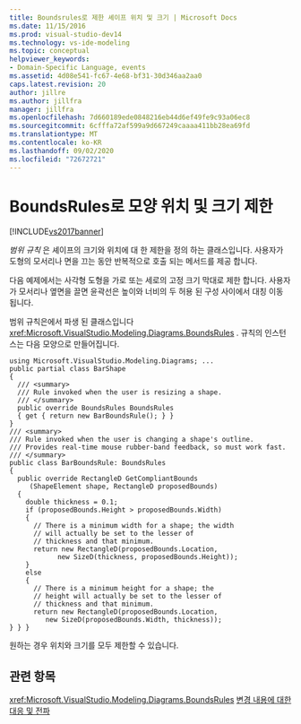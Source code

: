 ```yaml
---
title: Boundsrules로 제한 셰이프 위치 및 크기 | Microsoft Docs
ms.date: 11/15/2016
ms.prod: visual-studio-dev14
ms.technology: vs-ide-modeling
ms.topic: conceptual
helpviewer_keywords:
- Domain-Specific Language, events
ms.assetid: 4d08e541-fc67-4e68-bf31-30d346aa2aa0
caps.latest.revision: 20
author: jillre
ms.author: jillfra
manager: jillfra
ms.openlocfilehash: 7d660189ede0848216eb44d6ef49fe9c93a06ec8
ms.sourcegitcommit: 6cfffa72af599a9d667249caaaa411bb28ea69fd
ms.translationtype: MT
ms.contentlocale: ko-KR
ms.lasthandoff: 09/02/2020
ms.locfileid: "72672721"
---
```

# <a name="boundsrules-constrain-shape-location-and-size"></a>BoundsRules로 모양 위치 및 크기 제한
[!INCLUDE[vs2017banner](../includes/vs2017banner.md)]

*범위 규칙* 은 셰이프의 크기와 위치에 대 한 제한을 정의 하는 클래스입니다. 사용자가 도형의 모서리나 면을 끄는 동안 반복적으로 호출 되는 메서드를 제공 합니다.

 다음 예제에서는 사각형 도형을 가로 또는 세로의 고정 크기 막대로 제한 합니다. 사용자가 모서리나 옆면을 끌면 윤곽선은 높이와 너비의 두 허용 된 구성 사이에서 대칭 이동 됩니다.

 범위 규칙은에서 파생 된 클래스입니다 <xref:Microsoft.VisualStudio.Modeling.Diagrams.BoundsRules> . 규칙의 인스턴스는 다음 모양으로 만들어집니다.

```
using Microsoft.VisualStudio.Modeling.Diagrams; ...
public partial class BarShape
{
  /// <summary>
  /// Rule invoked when the user is resizing a shape.
  /// </summary>
  public override BoundsRules BoundsRules
  { get { return new BarBoundsRule(); } }
}
/// <summary>
/// Rule invoked when the user is changing a shape's outline.
/// Provides real-time mouse rubber-band feedback, so must work fast.
/// </summary>
public class BarBoundsRule: BoundsRules
{
  public override RectangleD GetCompliantBounds
     (ShapeElement shape, RectangleD proposedBounds)
  {
    double thickness = 0.1;
    if (proposedBounds.Height > proposedBounds.Width)
    {
      // There is a minimum width for a shape; the width
      // will actually be set to the lesser of
      // thickness and that minimum.
      return new RectangleD(proposedBounds.Location,
            new SizeD(thickness, proposedBounds.Height));
    }
    else
    {
      // There is a minimum height for a shape; the
      // height will actually be set to the lesser of
      // thickness and that minimum.
      return new RectangleD(proposedBounds.Location,
         new SizeD(proposedBounds.Width, thickness));
} } }
```

 원하는 경우 위치와 크기를 모두 제한할 수 있습니다.

## <a name="see-also"></a>관련 항목
 <xref:Microsoft.VisualStudio.Modeling.Diagrams.BoundsRules> [변경 내용에 대한 대응 및 전파](../modeling/responding-to-and-propagating-changes.md)

